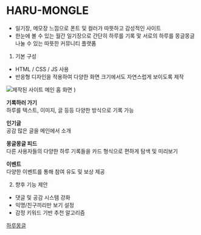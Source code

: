 # HARU-MONGLE
- 일기장, 메모장 느낌으로 폰트 및 컬러가 따뜻하고 감성적인 사이트
- 한눈에 볼 수 있는 월간 일기장으로 간단히 하루를 기록 맟 서로의 하루를 몽글몽글 나눌 수 있는 따뜻한 커뮤니티 플랫폼

1. 기본 구성
- HTML / CSS / JS 사용
- 반응형 디자인을 적용하여 다양한 화면 크기에서도 자연스럽게 보이도록 제작

![제작된 사이트 메인 홈 화면](https://github.com/user-attachments/assets/9c732999-ad5e-4b50-8ef1-0fd6859ea561)
)

**기록하러 가기**  
하루를 텍스트, 이미지, 글 등등 다양한 방식으로 기록 가능

**인기글**  
공감 많은 글을 메인에서 소개
  
**몽글몽글 피드**  
다른 사용자들의 다양한 하루 기록들을 카드 형식으로 편하게 탐색 및 미리보기
  
**이벤트**  
다양한 이벤트를 통해 참여 유도 및 보상 제공

2. 향후 기능 제안
- 댓글 및 공감 시스템 강화
- 익명/친구끼리만 보기 설정
- 감정 키워드 기반 추천 알고리즘

[하루몽글](https://parkhanuri.github.io/HARU-MONGLE/)
